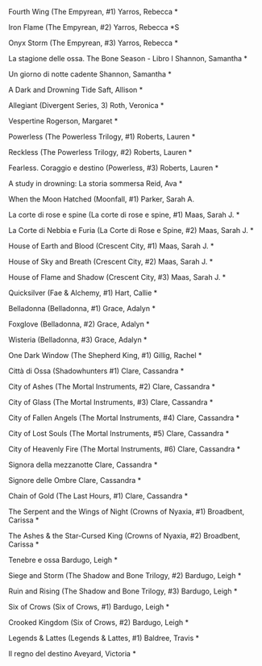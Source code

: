 Fourth Wing (The Empyrean, #1)
Yarros, Rebecca *

Iron Flame (The Empyrean, #2)
Yarros, Rebecca *S
  
Onyx Storm (The Empyrean, #3)
Yarros, Rebecca *

La stagione delle ossa. The Bone Season - Libro I
Shannon, Samantha *

Un giorno di notte cadente
Shannon, Samantha *

A Dark and Drowning Tide
Saft, Allison *

Allegiant (Divergent Series, 3)
Roth, Veronica *

Vespertine
Rogerson, Margaret *

Powerless (The Powerless Trilogy, #1)
Roberts, Lauren *

Reckless (The Powerless Trilogy, #2)
Roberts, Lauren *

Fearless. Coraggio e destino (Powerless, #3)
Roberts, Lauren *

A study in drowning: La storia sommersa
Reid, Ava *

When the Moon Hatched (Moonfall, #1)
Parker, Sarah A.
  
La corte di rose e spine (La corte di rose e spine, #1)
Maas, Sarah J. *

La Corte di Nebbia e Furia (La Corte di Rose e Spine, #2)
Maas, Sarah J. *

House of Earth and Blood (Crescent City, #1)
Maas, Sarah J. *

House of Sky and Breath (Crescent City, #2)
Maas, Sarah J. *

House of Flame and Shadow (Crescent City, #3)
Maas, Sarah J. *

Quicksilver (Fae & Alchemy, #1)
Hart, Callie *

Belladonna (Belladonna, #1)
Grace, Adalyn *

Foxglove (Belladonna, #2)
Grace, Adalyn *

Wisteria (Belladonna, #3)
Grace, Adalyn *

One Dark Window (The Shepherd King, #1)
Gillig, Rachel *

Città di Ossa (Shadowhunters #1)
Clare, Cassandra *

City of Ashes (The Mortal Instruments, #2)
Clare, Cassandra *

City of Glass (The Mortal Instruments, #3)
Clare, Cassandra *

City of Fallen Angels (The Mortal Instruments, #4)
Clare, Cassandra *

City of Lost Souls (The Mortal Instruments, #5)
Clare, Cassandra *

City of Heavenly Fire (The Mortal Instruments, #6)
Clare, Cassandra *

Signora della mezzanotte
Clare, Cassandra *

Signore delle Ombre
Clare, Cassandra *

Chain of Gold (The Last Hours, #1)
Clare, Cassandra *

The Serpent and the Wings of Night (Crowns of Nyaxia, #1)
Broadbent, Carissa *

The Ashes & the Star-Cursed King (Crowns of Nyaxia, #2)
Broadbent, Carissa *

Tenebre e ossa
Bardugo, Leigh *

Siege and Storm (The Shadow and Bone Trilogy, #2)
Bardugo, Leigh *

Ruin and Rising (The Shadow and Bone Trilogy, #3)
Bardugo, Leigh *

Six of Crows (Six of Crows, #1)
Bardugo, Leigh *

Crooked Kingdom (Six of Crows, #2)
Bardugo, Leigh *

Legends & Lattes (Legends & Lattes, #1)
Baldree, Travis *

Il regno del destino
Aveyard, Victoria *